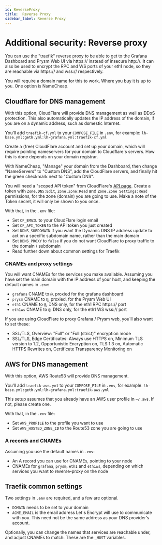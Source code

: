 ```yaml
---
id: ReverseProxy
title:  Reverse Proxy
sidebar_label: Reverse Proxy
---
```


# Additional security: Reverse proxy
 
You can use the "traefik" reverse proxy to be able to get to the Grafana Dashboard and Prysm Web UI via https:// instead
of insecure http://. It can also be used to encrypt the RPC and WS ports of your eth1 node, so they are reachable via
https:// and wss:// respectively.

You will require a domain name for this to work. Where you buy it is up to you. One option is NameCheap.

## Cloudflare for DNS management

With this option, CloudFlare will provide DNS management as well as DDoS protection. This also automatically updates the IP address of the domain, if
you are on a dynamic address, such as domestic Internet.

You'll add `traefik-cf.yml` to your `COMPOSE_FILE` in `.env`, for example: `lh-base.yml:geth.yml:lh-grafana.yml:traefik-cf.yml`

Create a (free) CloudFlare account and set up your domain, which will require pointing nameservers for your domain 
to Cloudflare's servers. How this is done depends on your domain registrar.

With NameCheap, "Manage" your domain from the Dashboard, then change "NameServers" to "Custom DNS", add the
CloudFlare servers, and finally hit the green checkmark next to "Custom DNS".

You will need a "scoped API token" from CloudFlare's [API page](https://dash.cloudflare.com/profile/api-tokens). Create a token with `Zone.DNS:Edit`, `Zone.Zone:Read` and `Zone.Zone Settings:Read` permissions,
for the zone (domain) you are going to use. Make a note of the Token secret, it will only be shown to you once.

With that, in the `.env` file:
- Set `CF_EMAIL` to your CloudFlare login email
- Set `CF_API_TOKEN` to the API token you just created
- Set `DDNS_SUBDOMAIN` if you want the Dynamic DNS IP address update to act on a specific subdomain name, rather than the main domain
- Set `DDNS_PROXY` to `false` if you do not want CloudFlare to proxy traffic to the domain / subdomain
- Read further down about common settings for Traefik

### CNAMEs and proxy settings

You will want CNAMEs for the services you make available. Assuming you have set the main domain with the IP address of your host, and keeping the
default names in `.env`:

- `grafana` CNAME to `@`, proxied for the grafana dashboard
- `prysm` CNAME to `@`, proxied, for the Prysm Web UI
- `eth1` CNAME to `@`, DNS only, for the eth1 RPC https:// port
- `eth1ws` CNAME to `@`, DNS only, for the eth1 WS wss:// port

If you are using CloudFlare to proxy Grafana / Prysm web, you'll also want to set these:

- SSL/TLS, Overview: "Full" or "Full (strict)" encryption mode
- SSL/TLS, Edge Certificates: Always use HTTPS on, Minimum TLS version to 1.2, Opportunistic Encryption on, TLS 1.3 on, Automatic HTTPS Rewrites on, Certificate Transparency Monitoring on

## AWS for DNS management

With this option, AWS Route53 will provide DNS management.

You'll add `traefik-aws.yml` to your `COMPOSE_FILE` in `.env`, for example: `lh-base.yml:geth.yml:lh-grafana.yml:traefik-aws.yml`

This setup assumes that you already have an AWS user profile in `~/.aws`. If not, please create one.

With that, in the `.env` file:
- Set `AWS_PROFILE` to the profile you want to use
- Set `AWS_HOSTED_ZONE_ID` to the Route53 zone you are going to use

### A records and CNAMEs

Assuming you use the default names in `.env`:

- An A record you can use for CNAMEs, pointing to your node
- CNAMEs for `grafana`, `prysm`, `eth1` and `eth1ws`, depending on which services you want to reverse-proxy on the node

## Traefik common settings

Two settings in `.env` are required, and a few are optional.

- `DOMAIN` needs to be set to your domain
- `ACME_EMAIL` is the email address Let's Encrypt will use to communicate with you. This need not be the same address as your DNS provider's account.

Optionally, you can change the names that services are reachable under, and adjust CNAMEs to match. These are the `_HOST` variables.
